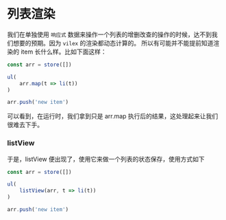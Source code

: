 # 列表渲染

我们在单独使用 `响应式` 数据来操作一个列表的增删改查的操作的时候，达不到我们想要的预期。因为 `vilex` 的渲染都动态计算的。
所以有可能并不能提前知道渲染的 item 长什么样。比如下面这样：

```typescript
const arr = store([])

ul(
    arr.map(t => li(t))
)

arr.push('new item')
```

可以看到，在运行时，我们拿到只是 arr.map 执行后的结果，这处理起来让我们很难去下手。

### listView

于是，listView 便出现了，使用它来做一个列表的状态保存，使用方式如下

```typescript
const arr = store([])

ul(
    listView(arr, t => li(t))
)

arr.push('new item')
```

